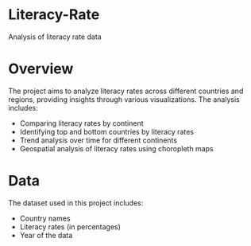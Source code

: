 # Literacy-Rate
Analysis of literacy rate data

# Overview

The project aims to analyze literacy rates across different countries and regions, providing insights through various visualizations. The analysis includes:
- Comparing literacy rates by continent
- Identifying top and bottom countries by literacy rates
- Trend analysis over time for different continents
- Geospatial analysis of literacy rates using choropleth maps

# Data

The dataset used in this project includes:
- Country names
- Literacy rates (in percentages)
- Year of the data

